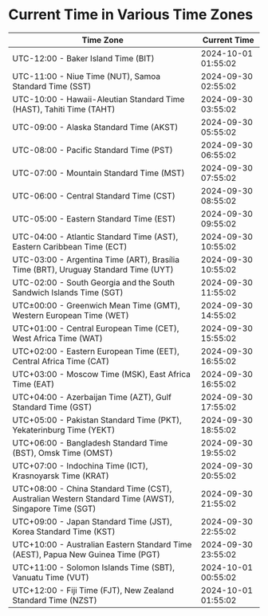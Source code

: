# Current Time in Various Time Zones

| Time Zone | Current Time |
|-----------|--------------|
| UTC-12:00 - Baker Island Time (BIT) | 2024-10-01 01:55:02 |
| UTC-11:00 - Niue Time (NUT), Samoa Standard Time (SST) | 2024-09-30 02:55:02 |
| UTC-10:00 - Hawaii-Aleutian Standard Time (HAST), Tahiti Time (TAHT) | 2024-09-30 03:55:02 |
| UTC-09:00 - Alaska Standard Time (AKST) | 2024-09-30 05:55:02 |
| UTC-08:00 - Pacific Standard Time (PST) | 2024-09-30 06:55:02 |
| UTC-07:00 - Mountain Standard Time (MST) | 2024-09-30 07:55:02 |
| UTC-06:00 - Central Standard Time (CST) | 2024-09-30 08:55:02 |
| UTC-05:00 - Eastern Standard Time (EST) | 2024-09-30 09:55:02 |
| UTC-04:00 - Atlantic Standard Time (AST), Eastern Caribbean Time (ECT) | 2024-09-30 10:55:02 |
| UTC-03:00 - Argentina Time (ART), Brasília Time (BRT), Uruguay Standard Time (UYT) | 2024-09-30 10:55:02 |
| UTC-02:00 - South Georgia and the South Sandwich Islands Time (SGT) | 2024-09-30 11:55:02 |
| UTC±00:00 - Greenwich Mean Time (GMT), Western European Time (WET) | 2024-09-30 14:55:02 |
| UTC+01:00 - Central European Time (CET), West Africa Time (WAT) | 2024-09-30 15:55:02 |
| UTC+02:00 - Eastern European Time (EET), Central Africa Time (CAT) | 2024-09-30 16:55:02 |
| UTC+03:00 - Moscow Time (MSK), East Africa Time (EAT) | 2024-09-30 16:55:02 |
| UTC+04:00 - Azerbaijan Time (AZT), Gulf Standard Time (GST) | 2024-09-30 17:55:02 |
| UTC+05:00 - Pakistan Standard Time (PKT), Yekaterinburg Time (YEKT) | 2024-09-30 18:55:02 |
| UTC+06:00 - Bangladesh Standard Time (BST), Omsk Time (OMST) | 2024-09-30 19:55:02 |
| UTC+07:00 - Indochina Time (ICT), Krasnoyarsk Time (KRAT) | 2024-09-30 20:55:02 |
| UTC+08:00 - China Standard Time (CST), Australian Western Standard Time (AWST), Singapore Time (SGT) | 2024-09-30 21:55:02 |
| UTC+09:00 - Japan Standard Time (JST), Korea Standard Time (KST) | 2024-09-30 22:55:02 |
| UTC+10:00 - Australian Eastern Standard Time (AEST), Papua New Guinea Time (PGT) | 2024-09-30 23:55:02 |
| UTC+11:00 - Solomon Islands Time (SBT), Vanuatu Time (VUT) | 2024-10-01 00:55:02 |
| UTC+12:00 - Fiji Time (FJT), New Zealand Standard Time (NZST) | 2024-10-01 01:55:02 |
